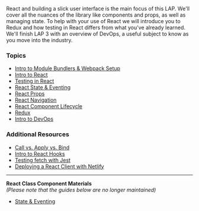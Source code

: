 React and building a slick user interface is the main focus of this LAP. We'll cover all the nuances of the library like components and props, as well as managing state. To help with your use of React we will introduce you to Redux and how testing in React differs from what you've already learned. We'll finish LAP 3 with an overview of DevOps, a useful subject to know as you move into the industry.

### Topics
* [Intro to Module Bundlers & Webpack Setup](https://github.com/getfutureproof/fp_guides_wiki/wiki/Intro-to-Module-Bundlers-and-Webpack)
* [Intro to React](https://github.com/getfutureproof/fp_guides_wiki/wiki/Intro-to-React)
* [Testing in React](https://github.com/getfutureproof/fp_guides_wiki/wiki/Testing-React:-Jest-and-React-Testing-Library)
* [React State & Eventing](https://github.com/getfutureproof/fp_guides_wiki/wiki/React-State-and-Eventing-(Functional-Components))
* [React Props](https://github.com/getfutureproof/fp_guides_wiki/wiki/React-Props)
* [React Navigation](https://github.com/getfutureproof/fp_guides_wiki/wiki/React-Navigation)
* [React Component Lifecycle](https://github.com/getfutureproof/fp_guides_wiki/wiki/React-Component-Lifecycle-Methods)
* [Redux](https://github.com/getfutureproof/fp_guides_wiki/wiki/Redux)
* [Intro to DevOps](https://github.com/getfutureproof/fp_guides_wiki/wiki/Intro-to-DevOps)

### Additional Resources
* [Call vs. Apply vs. Bind](https://github.com/getfutureproof/fp_guides_wiki/wiki/Call-vs-Apply-vs-Bind)
* [Intro to React Hooks](https://github.com/getfutureproof/fp_guides_wiki/wiki/Intro-to-React-Hooks)
* [Testing fetch with Jest](https://github.com/getfutureproof/fp_guides_wiki/wiki/Testing-fetch-with-Jest)
* [Deploying a React Client with Netlify](https://github.com/getfutureproof/fp_guides_wiki/wiki/React-Deploy-with-Netlify)

---

**React Class Component Materials** \
_(Please note that the guides below are no longer maintained)_
* [State & Eventing](https://github.com/getfutureproof/fp_guides_wiki/wiki/React-State-and-Eventing-(Class-Components))